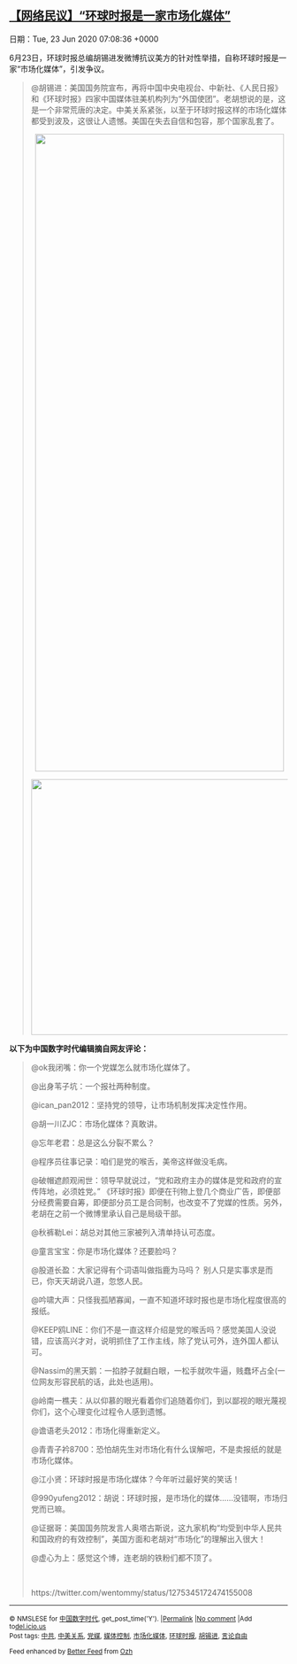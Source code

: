 [【网络民议】“环球时报是一家市场化媒体”](https://chinadigitaltimes.net/chinese/2020/06/%e3%80%90%e7%bd%91%e7%bb%9c%e6%b0%91%e8%ae%ae%e3%80%91%e7%8e%af%e7%90%83%e6%97%b6%e6%8a%a5%e6%98%af%e4%b8%80%e5%ae%b6%e5%b8%82%e5%9c%ba%e5%8c%96%e5%aa%92%e4%bd%93/)
------
日期：Tue, 23 Jun 2020 07:08:36 +0000

<p>6月23日，环球时报总编胡锡进发微博抗议美方的针对性举措，自称环球时报是一家“市场化媒体”，引发争议。</p><blockquote><p>@胡锡进：美国国务院宣布，再将中国中央电视台、中新社、《人民日报》和《环球时报》四家中国媒体驻美机构列为“外国使团”。老胡想说的是，这是一个非常荒唐的决定。中美关系紧张，以至于环球时报这样的市场化媒体都受到波及，这很让人遗憾。美国在失去自信和包容，那个国家乱套了。 ​​​​</p><p style="text-align: center"><img class="aligncenter wp-image-648130" src="https://chinadigitaltimes.net/chinese/files/2020/06/53e2b340gy1gg22jsjo5dj20u024skdd.jpg" alt="" width="450" height="1152" srcset="https://chinadigitaltimes.net/chinese/files/2020/06/53e2b340gy1gg22jsjo5dj20u024skdd.jpg 690w, https://chinadigitaltimes.net/chinese/files/2020/06/53e2b340gy1gg22jsjo5dj20u024skdd-117x300.jpg 117w, https://chinadigitaltimes.net/chinese/files/2020/06/53e2b340gy1gg22jsjo5dj20u024skdd-400x1024.jpg 400w, https://chinadigitaltimes.net/chinese/files/2020/06/53e2b340gy1gg22jsjo5dj20u024skdd-600x1536.jpg 600w" sizes="(max-width: 450px) 100vw, 450px" /></p><p><img class="aligncenter wp-image-648153" src="https://chinadigitaltimes.net/chinese/files/2020/06/IMG_2859-150x150.jpg" alt="" width="500" height="462" srcset="https://chinadigitaltimes.net/chinese/files/2020/06/IMG_2859-300x277.jpg 300w, https://chinadigitaltimes.net/chinese/files/2020/06/IMG_2859-1024x947.jpg 1024w, https://chinadigitaltimes.net/chinese/files/2020/06/IMG_2859-768x710.jpg 768w, https://chinadigitaltimes.net/chinese/files/2020/06/IMG_2859-1080x999.jpg 1080w, https://chinadigitaltimes.net/chinese/files/2020/06/IMG_2859.jpg 1146w" sizes="(max-width: 500px) 100vw, 500px" /></p></blockquote><p><strong>以下为中国数字时代编辑摘自网友评论：</strong></p><blockquote><p>@ok我闭嘴：你一个党媒怎么就市场化媒体了。</p><p>@出身苇子坑：一个报社两种制度。</p><p>@ican_pan2012：坚持党的领导，让市场机制发挥决定性作用。</p><p>@胡一川ZJC：市场化媒体？真敢讲。</p><p>@忘年老君：总是这么分裂不累么？</p><p>@程序员往事记录：咱们是党的喉舌，美帝这样做没毛病。</p><p>@破帽遮颜观闹世：领导早就说过，“党和政府主办的媒体是党和政府的宣传阵地，必须姓党。” 《环球时报》即便在刊物上登几个商业广告，即便部分经费需要自筹，即便部分员工是合同制，也改变不了党媒的性质。另外，老胡在之前一个微博里承认自己是局级干部。</p><p>@秋裤勒Lei：胡总对其他三家被列入清单持认可态度。</p><p>@童言宝宝：你是市场化媒体？还要脸吗？</p><p>@股道长盈：大家记得有个词语叫做指鹿为马吗？ 别人只是实事求是而已，你天天胡说八道，忽悠人民。</p><p>@吟啸大声：只怪我孤陋寡闻，一直不知道坏球时报也是市场化程度很高的报纸。</p><p>@KEEP鸥LINE：你们不是一直这样介绍是党的喉舌吗？感觉美国人没说错，应该高兴才对，说明抓住了工作主线，除了党认可外，连外国人都认可。</p><p>@Nassim的黑天鹅：一掐脖子就翻白眼，一松手就吹牛逼，贱蠢坏占全(一位网友形容民航的话，此处也适用)。</p><p>@岭南一樵夫：从以仰慕的眼光看着你们追随着你们，到以鄙视的眼光蔑视你们，这个心理变化过程令人感到遗憾。</p><p>@谵语老头2012：市场化得重新定义。</p><p>@青青子衿8700：恐怕胡先生对市场化有什么误解吧，不是卖报纸的就是市场化媒体。</p><p>@江小贤：环球时报是市场化媒体？今年听过最好笑的笑话！</p><p>@990yufeng2012：胡说：环球时报，是市场化的媒体……没错啊，市场归党而已嘛。</p><p>@证据哥：美国国务院发言人奥塔古斯说，这九家机构“均受到中华人民共和国政府的有效控制”，美国方面和老胡对“市场化”的理解出入很大！</p><p>@虚心为上：感觉这个博，连老胡的铁粉们都不顶了。</p><p>&nbsp;</p><p>https://twitter.com/wentommy/status/1275345172474155008</p></blockquote><hr /><p><small>&copy; NMSLESE for <a href="https://chinadigitaltimes.net/chinese">中国数字时代</a>, get_post_time('Y'). |<a href="https://chinadigitaltimes.net/chinese/2020/06/%e3%80%90%e7%bd%91%e7%bb%9c%e6%b0%91%e8%ae%ae%e3%80%91%e7%8e%af%e7%90%83%e6%97%b6%e6%8a%a5%e6%98%af%e4%b8%80%e5%ae%b6%e5%b8%82%e5%9c%ba%e5%8c%96%e5%aa%92%e4%bd%93/">Permalink</a> |<a href="https://chinadigitaltimes.net/chinese/2020/06/%e3%80%90%e7%bd%91%e7%bb%9c%e6%b0%91%e8%ae%ae%e3%80%91%e7%8e%af%e7%90%83%e6%97%b6%e6%8a%a5%e6%98%af%e4%b8%80%e5%ae%b6%e5%b8%82%e5%9c%ba%e5%8c%96%e5%aa%92%e4%bd%93/#comments">No comment</a> |Add to<a href="http://del.icio.us/post?url=https://chinadigitaltimes.net/chinese/2020/06/%e3%80%90%e7%bd%91%e7%bb%9c%e6%b0%91%e8%ae%ae%e3%80%91%e7%8e%af%e7%90%83%e6%97%b6%e6%8a%a5%e6%98%af%e4%b8%80%e5%ae%b6%e5%b8%82%e5%9c%ba%e5%8c%96%e5%aa%92%e4%bd%93/&amp;title=【网络民议】“环球时报是一家市场化媒体”">del.icio.us</a><br/>Post tags: <a href="https://chinadigitaltimes.net/chinese/tag/%e4%b8%ad%e5%85%b1/" rel="tag">中共</a>, <a href="https://chinadigitaltimes.net/chinese/tag/%e4%b8%ad%e7%be%8e%e5%85%b3%e7%b3%bb/" rel="tag">中美关系</a>, <a href="https://chinadigitaltimes.net/chinese/tag/%e5%85%9a%e5%aa%92/" rel="tag">党媒</a>, <a href="https://chinadigitaltimes.net/chinese/tag/%e5%aa%92%e4%bd%93%e6%8e%a7%e5%88%b6/" rel="tag">媒体控制</a>, <a href="https://chinadigitaltimes.net/chinese/tag/%e5%b8%82%e5%9c%ba%e5%8c%96%e5%aa%92%e4%bd%93/" rel="tag">市场化媒体</a>, <a href="https://chinadigitaltimes.net/chinese/tag/%e7%8e%af%e7%90%83%e6%97%b6%e6%8a%a5/" rel="tag">环球时报</a>, <a href="https://chinadigitaltimes.net/chinese/tag/%e8%83%a1%e9%94%a1%e8%bf%9b/" rel="tag">胡锡进</a>, <a href="https://chinadigitaltimes.net/chinese/tag/%e8%a8%80%e8%ae%ba%e8%87%aa%e7%94%b1/" rel="tag">言论自由</a><br/></small></p><p><small>Feed enhanced by <a href='http://planetozh.com/blog/my-projects/wordpress-plugin-better-feed-rss/'>Better Feed</a> from  <a href='http://planetozh.com/blog/'>Ozh</a></small></p>
